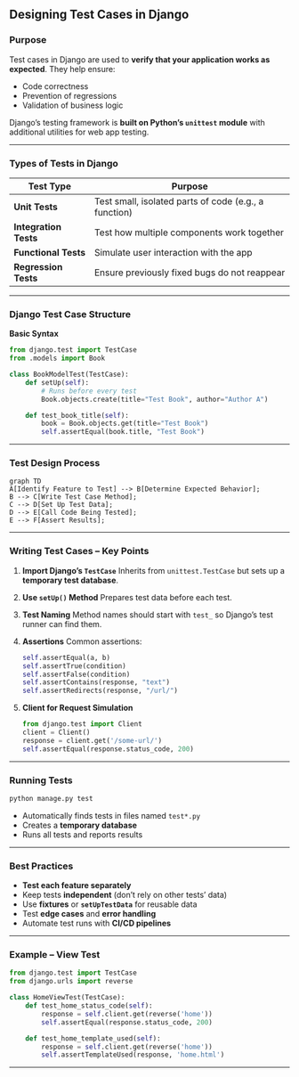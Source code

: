 ## Designing Test Cases in Django 

### Purpose

Test cases in Django are used to **verify that your application works as expected**.
They help ensure:

* Code correctness
* Prevention of regressions
* Validation of business logic

Django’s testing framework is **built on Python’s `unittest` module** with additional utilities for web app testing.

---

### Types of Tests in Django

| Test Type             | Purpose                                               |
| --------------------- | ----------------------------------------------------- |
| **Unit Tests**        | Test small, isolated parts of code (e.g., a function) |
| **Integration Tests** | Test how multiple components work together            |
| **Functional Tests**  | Simulate user interaction with the app                |
| **Regression Tests**  | Ensure previously fixed bugs do not reappear          |

---

### Django Test Case Structure

**Basic Syntax**

```python
from django.test import TestCase
from .models import Book

class BookModelTest(TestCase):
    def setUp(self):
        # Runs before every test
        Book.objects.create(title="Test Book", author="Author A")

    def test_book_title(self):
        book = Book.objects.get(title="Test Book")
        self.assertEqual(book.title, "Test Book")
```

---

### Test Design Process

```mermaid
graph TD
A[Identify Feature to Test] --> B[Determine Expected Behavior];
B --> C[Write Test Case Method];
C --> D[Set Up Test Data];
D --> E[Call Code Being Tested];
E --> F[Assert Results];
```

---

### Writing Test Cases – Key Points

1. **Import Django’s `TestCase`**
   Inherits from `unittest.TestCase` but sets up a **temporary test database**.

2. **Use `setUp()` Method**
   Prepares test data before each test.

3. **Test Naming**
   Method names should start with `test_` so Django’s test runner can find them.

4. **Assertions**
   Common assertions:

   ```python
   self.assertEqual(a, b)
   self.assertTrue(condition)
   self.assertFalse(condition)
   self.assertContains(response, "text")
   self.assertRedirects(response, "/url/")
   ```

5. **Client for Request Simulation**

   ```python
   from django.test import Client
   client = Client()
   response = client.get('/some-url/')
   self.assertEqual(response.status_code, 200)
   ```

---

### Running Tests

```bash
python manage.py test
```

* Automatically finds tests in files named `test*.py`
* Creates a **temporary database**
* Runs all tests and reports results

---

### Best Practices

* **Test each feature separately**
* Keep tests **independent** (don’t rely on other tests’ data)
* Use **fixtures** or **`setUpTestData`** for reusable data
* Test **edge cases** and **error handling**
* Automate test runs with **CI/CD pipelines**

---

### Example – View Test

```python
from django.test import TestCase
from django.urls import reverse

class HomeViewTest(TestCase):
    def test_home_status_code(self):
        response = self.client.get(reverse('home'))
        self.assertEqual(response.status_code, 200)

    def test_home_template_used(self):
        response = self.client.get(reverse('home'))
        self.assertTemplateUsed(response, 'home.html')
```

---
